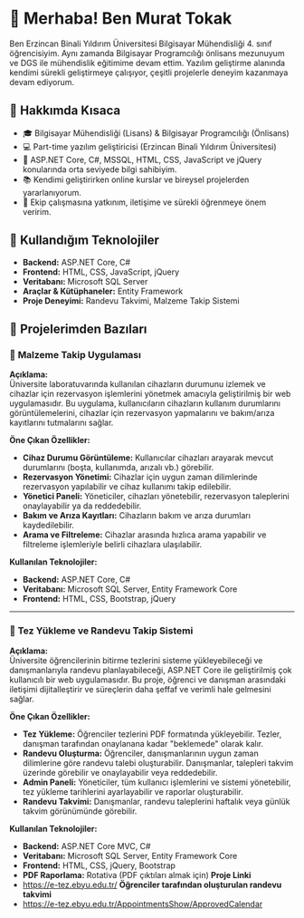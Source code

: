 # 👋 Merhaba! Ben Murat Tokak

Ben Erzincan Binali Yıldırım Üniversitesi Bilgisayar Mühendisliği 4. sınıf öğrencisiyim. Aynı zamanda Bilgisayar Programcılığı önlisans mezunuyum ve DGS ile mühendislik eğitimime devam ettim. Yazılım geliştirme alanında kendimi sürekli geliştirmeye çalışıyor, çeşitli projelerle deneyim kazanmaya devam ediyorum.

## 💼 Hakkımda Kısaca

- 🎓 Bilgisayar Mühendisliği (Lisans) & Bilgisayar Programcılığı (Önlisans)
- 💻 Part-time yazılım geliştiricisi (Erzincan Binali Yıldırım Üniversitesi)
- 🔧 ASP.NET Core, C#, MSSQL, HTML, CSS, JavaScript ve jQuery konularında orta seviyede bilgi sahibiyim.
- 📚 Kendimi geliştirirken online kurslar ve bireysel projelerden yararlanıyorum.
- 🤝 Ekip çalışmasına yatkınım, iletişime ve sürekli öğrenmeye önem veririm.

## 🚀 Kullandığım Teknolojiler

- **Backend:** ASP.NET Core, C#
- **Frontend:** HTML, CSS, JavaScript, jQuery
- **Veritabanı:** Microsoft SQL Server
- **Araçlar & Kütüphaneler:** Entity Framework
- **Proje Deneyimi:** Randevu Takvimi, Malzeme Takip Sistemi

## 📌 Projelerimden Bazıları

### 🧪 **Malzeme Takip Uygulaması**

**Açıklama:**  
Üniversite laboratuvarında kullanılan cihazların durumunu izlemek ve cihazlar için rezervasyon işlemlerini yönetmek amacıyla geliştirilmiş bir web uygulamasıdır. Bu uygulama, kullanıcıların cihazların kullanım durumlarını görüntülemelerini, cihazlar için rezervasyon yapmalarını ve bakım/arıza kayıtlarını tutmalarını sağlar.

**Öne Çıkan Özellikler:**
- **Cihaz Durumu Görüntüleme:** Kullanıcılar cihazları arayarak mevcut durumlarını (boşta, kullanımda, arızalı vb.) görebilir.
- **Rezervasyon Yönetimi:** Cihazlar için uygun zaman dilimlerinde rezervasyon yapılabilir ve cihaz kullanımı takip edilebilir.
- **Yönetici Paneli:** Yöneticiler, cihazları yönetebilir, rezervasyon taleplerini onaylayabilir ya da reddedebilir.
- **Bakım ve Arıza Kayıtları:** Cihazların bakım ve arıza durumları kaydedilebilir.
- **Arama ve Filtreleme:** Cihazlar arasında hızlıca arama yapabilir ve filtreleme işlemleriyle belirli cihazlara ulaşılabilir.

**Kullanılan Teknolojiler:**
- **Backend:** ASP.NET Core, C#
- **Veritabanı:** Microsoft SQL Server, Entity Framework Core
- **Frontend:** HTML, CSS, Bootstrap, jQuery
---

### 📁 **Tez Yükleme ve Randevu Takip Sistemi**

**Açıklama:**  
Üniversite öğrencilerinin bitirme tezlerini sisteme yükleyebileceği ve danışmanlarıyla randevu planlayabileceği, ASP.NET Core ile geliştirilmiş çok kullanıcılı bir web uygulamasıdır. Bu proje, öğrenci ve danışman arasındaki iletişimi dijitalleştirir ve süreçlerin daha şeffaf ve verimli hale gelmesini sağlar.

**Öne Çıkan Özellikler:**
- **Tez Yükleme:** Öğrenciler tezlerini PDF formatında yükleyebilir. Tezler, danışman tarafından onaylanana kadar "beklemede" olarak kalır.
- **Randevu Oluşturma:** Öğrenciler, danışmanlarının uygun zaman dilimlerine göre randevu talebi oluşturabilir. Danışmanlar, talepleri takvim üzerinde görebilir ve onaylayabilir veya reddedebilir.
- **Admin Paneli:** Yöneticiler, tüm kullanıcı işlemlerini ve sistemi yönetebilir, tez yükleme tarihlerini ayarlayabilir ve raporlar oluşturabilir.
- **Randevu Takvimi:** Danışmanlar, randevu taleplerini haftalık veya günlük takvim görünümünde görebilir.

**Kullanılan Teknolojiler:**
- **Backend:** ASP.NET Core MVC, C#
- **Veritabanı:** Microsoft SQL Server, Entity Framework Core
- **Frontend:** HTML, CSS, jQuery, Bootstrap
- **PDF Raporlama:** Rotativa (PDF çıktıları almak için)
**Proje Linki**
- https://e-tez.ebyu.edu.tr/
**Öğrenciler tarafından oluşturulan randevu takvimi**
- https://e-tez.ebyu.edu.tr/AppointmentsShow/ApprovedCalendar
